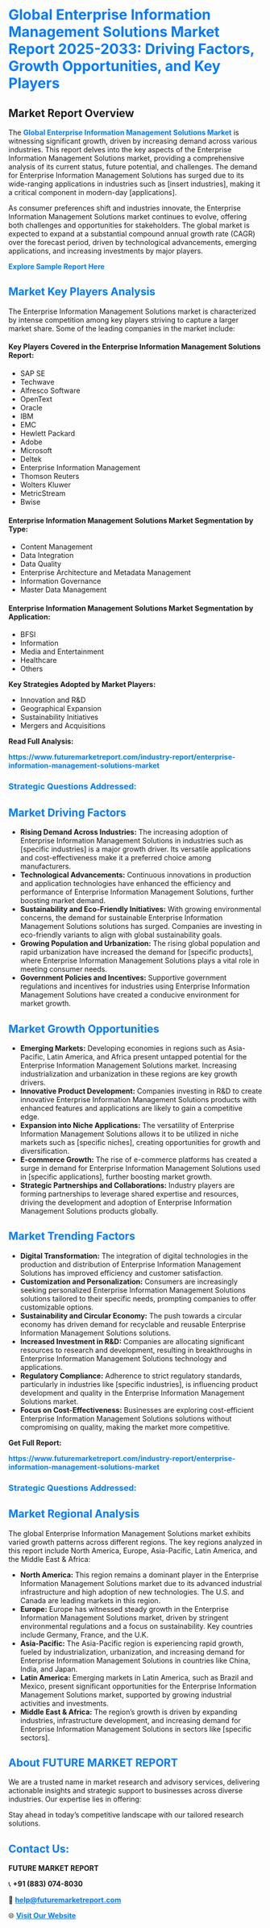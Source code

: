 <h1 style="color: #007BFF;">Global Enterprise Information Management Solutions Market Report 2025-2033: Driving Factors, Growth Opportunities, and Key Players</h1>

<section id="overview">
<h2>Market Report Overview</h2>
<p>The <a href="https://www.futuremarketreport.com/industry-report/enterprise-information-management-solutions-market" style="color: #007BFF; text-decoration: none;"><strong>Global Enterprise Information Management Solutions Market</strong></a> is witnessing significant growth, driven by increasing demand across various industries. This report delves into the key aspects of the Enterprise Information Management Solutions market, providing a comprehensive analysis of its current status, future potential, and challenges. The demand for Enterprise Information Management Solutions has surged due to its wide-ranging applications in industries such as [insert industries], making it a critical component in modern-day [applications].</p>
<p>As consumer preferences shift and industries innovate, the Enterprise Information Management Solutions market continues to evolve, offering both challenges and opportunities for stakeholders. The global market is expected to expand at a substantial compound annual growth rate (CAGR) over the forecast period, driven by technological advancements, emerging applications, and increasing investments by major players.</p>
</section>

<section id="overview">
<p><a href="https://www.futuremarketreport.com/request-sample/reportId=61503" style="color: #007BFF; text-decoration: none;"><strong>Explore Sample Report Here</strong></a></p>
</section>

<section id="key-players">
<h2 style="color: #007BFF;">Market Key Players Analysis</h2>
<p>The Enterprise Information Management Solutions market is characterized by intense competition among key players striving to capture a larger market share. Some of the leading companies in the market include:</p>
<h4>Key Players Covered in the Enterprise Information Management Solutions Report:</h4>
<ul><li>SAP SE</li><li>Techwave</li><li>Alfresco Software</li><li>OpenText</li><li>Oracle</li><li>IBM</li><li>EMC</li><li>Hewlett Packard</li><li>Adobe</li><li>Microsoft</li><li>Deltek</li><li>Enterprise Information Management</li><li>Thomson Reuters</li><li>Wolters Kluwer</li><li>MetricStream</li><li>Bwise</li></ul>
<h4>Enterprise Information Management Solutions Market Segmentation by Type:</h4>
<ul><li>Content Management</li><li>Data Integration</li><li>Data Quality</li><li>Enterprise Architecture and Metadata Management</li><li>Information Governance</li><li>Master Data Management</li></ul>

<h4>Enterprise Information Management Solutions Market Segmentation by Application:</h4>
<ul><li>BFSI</li><li>Information</li><li>Media and Entertainment</li><li>Healthcare</li><li>Others</li></ul>
<p><strong>Key Strategies Adopted by Market Players:</strong></p>
<ul>
<li>Innovation and R&D</li>
<li>Geographical Expansion</li>
<li>Sustainability Initiatives</li>
<li>Mergers and Acquisitions</li>
</ul>
</section>

<section>
<p><strong>Read Full Analysis: </strong></p><a href="https://www.futuremarketreport.com/industry-report/enterprise-information-management-solutions-market" style="color: #007BFF; text-decoration: none;"><strong>https://www.futuremarketreport.com/industry-report/enterprise-information-management-solutions-market</strong></a>
<h3 style="color: #007BFF;">Strategic Questions Addressed:</h3>
</section>

<section id="driving-factors">
<h2 style="color: #007BFF;">Market Driving Factors</h2>
<ul>
<li><strong>Rising Demand Across Industries:</strong> The increasing adoption of Enterprise Information Management Solutions in industries such as [specific industries] is a major growth driver. Its versatile applications and cost-effectiveness make it a preferred choice among manufacturers.</li>
<li><strong>Technological Advancements:</strong> Continuous innovations in production and application technologies have enhanced the efficiency and performance of Enterprise Information Management Solutions, further boosting market demand.</li>
<li><strong>Sustainability and Eco-Friendly Initiatives:</strong> With growing environmental concerns, the demand for sustainable Enterprise Information Management Solutions solutions has surged. Companies are investing in eco-friendly variants to align with global sustainability goals.</li>
<li><strong>Growing Population and Urbanization:</strong> The rising global population and rapid urbanization have increased the demand for [specific products], where Enterprise Information Management Solutions plays a vital role in meeting consumer needs.</li>
<li><strong>Government Policies and Incentives:</strong> Supportive government regulations and incentives for industries using Enterprise Information Management Solutions have created a conducive environment for market growth.</li>
</ul>
</section>

<section id="growth-opportunities">
<h2 style="color: #007BFF;">Market Growth Opportunities</h2>
<ul>
<li><strong>Emerging Markets:</strong> Developing economies in regions such as Asia-Pacific, Latin America, and Africa present untapped potential for the Enterprise Information Management Solutions market. Increasing industrialization and urbanization in these regions are key growth drivers.</li>
<li><strong>Innovative Product Development:</strong> Companies investing in R&D to create innovative Enterprise Information Management Solutions products with enhanced features and applications are likely to gain a competitive edge.</li>
<li><strong>Expansion into Niche Applications:</strong> The versatility of Enterprise Information Management Solutions allows it to be utilized in niche markets such as [specific niches], creating opportunities for growth and diversification.</li>
<li><strong>E-commerce Growth:</strong> The rise of e-commerce platforms has created a surge in demand for Enterprise Information Management Solutions used in [specific applications], further boosting market growth.</li>
<li><strong>Strategic Partnerships and Collaborations:</strong> Industry players are forming partnerships to leverage shared expertise and resources, driving the development and adoption of Enterprise Information Management Solutions products globally.</li>
</ul>
</section>

<section id="trending-factors">
<h2 style="color: #007BFF;">Market Trending Factors</h2>
<ul>
<li><strong>Digital Transformation:</strong> The integration of digital technologies in the production and distribution of Enterprise Information Management Solutions has improved efficiency and customer satisfaction.</li>
<li><strong>Customization and Personalization:</strong> Consumers are increasingly seeking personalized Enterprise Information Management Solutions solutions tailored to their specific needs, prompting companies to offer customizable options.</li>
<li><strong>Sustainability and Circular Economy:</strong> The push towards a circular economy has driven demand for recyclable and reusable Enterprise Information Management Solutions solutions.</li>
<li><strong>Increased Investment in R&D:</strong> Companies are allocating significant resources to research and development, resulting in breakthroughs in Enterprise Information Management Solutions technology and applications.</li>
<li><strong>Regulatory Compliance:</strong> Adherence to strict regulatory standards, particularly in industries like [specific industries], is influencing product development and quality in the Enterprise Information Management Solutions market.</li>
<li><strong>Focus on Cost-Effectiveness:</strong> Businesses are exploring cost-efficient Enterprise Information Management Solutions solutions without compromising on quality, making the market more competitive.</li>
</ul>
</section>

<section>
<p><strong>Get Full Report: </strong></p><a href="https://www.futuremarketreport.com/industry-report/enterprise-information-management-solutions-market" style="color: #007BFF; text-decoration: none;"><strong>https://www.futuremarketreport.com/industry-report/enterprise-information-management-solutions-market</strong></a>
<h3 style="color: #007BFF;">Strategic Questions Addressed:</h3>
</section>


<section id="regional-analysis">
<h2 style="color: #007BFF;">Market Regional Analysis</h2>
<p>The global Enterprise Information Management Solutions market exhibits varied growth patterns across different regions. The key regions analyzed in this report include North America, Europe, Asia-Pacific, Latin America, and the Middle East & Africa:</p>
<ul>
<li><strong>North America:</strong> This region remains a dominant player in the Enterprise Information Management Solutions market due to its advanced industrial infrastructure and high adoption of new technologies. The U.S. and Canada are leading markets in this region.</li>
<li><strong>Europe:</strong> Europe has witnessed steady growth in the Enterprise Information Management Solutions market, driven by stringent environmental regulations and a focus on sustainability. Key countries include Germany, France, and the U.K.</li>
<li><strong>Asia-Pacific:</strong> The Asia-Pacific region is experiencing rapid growth, fueled by industrialization, urbanization, and increasing demand for Enterprise Information Management Solutions in countries like China, India, and Japan.</li>
<li><strong>Latin America:</strong> Emerging markets in Latin America, such as Brazil and Mexico, present significant opportunities for the Enterprise Information Management Solutions market, supported by growing industrial activities and investments.</li>
<li><strong>Middle East & Africa:</strong> The region’s growth is driven by expanding industries, infrastructure development, and increasing demand for Enterprise Information Management Solutions in sectors like [specific sectors].</li>
</ul>
</section>

<footer>
<h2 style="color: #007BFF;">About FUTURE MARKET REPORT</h2>
<p>We are a trusted name in market research and advisory services, delivering actionable insights and strategic support to businesses across diverse industries. Our expertise lies in offering:</p>

<p>Stay ahead in today’s competitive landscape with our tailored research solutions.</p>

<h2 style="color: #007BFF;">Contact Us:</h2>
<p><strong>FUTURE MARKET REPORT</strong></p>
<p>📞 <strong>+91 (883) 074-8030</strong></p>
<p>📧 <strong><a href="mailto:help@futuremarketreport.com" style="color: #007BFF;">help@futuremarketreport.com</a></strong></p>
<p>🌐 <strong><a href="https://www.futuremarketreport.com/" style="color: #007BFF;">Visit Our Website</a></strong></p>
</footer>